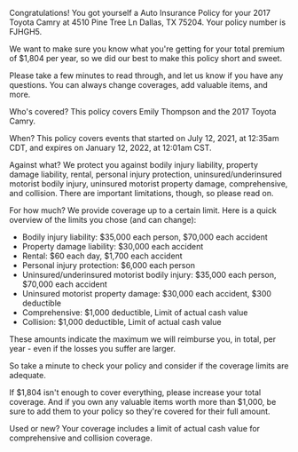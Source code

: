 Congratulations! You got yourself a Auto Insurance Policy for your 2017 Toyota Camry at 4510 Pine Tree Ln Dallas, TX 75204. Your policy number is FJHGH5.

We want to make sure you know what you're getting for your total premium of $1,804 per year, so we did our best to make this policy short and sweet.

Please take a few minutes to read through, and let us know if you have any questions. You can always change coverages, add valuable items, and more.

Who's covered?
This policy covers Emily Thompson and the 2017 Toyota Camry.

When?
This policy covers events that started on July 12, 2021, at 12:35am CDT, and expires on January 12, 2022, at 12:01am CST.

Against what?
We protect you against bodily injury liability, property damage liability, rental, personal injury protection, uninsured/underinsured motorist bodily injury, uninsured motorist property damage, comprehensive, and collision. There are important limitations, though, so please read on.

For how much?
We provide coverage up to a certain limit. Here is a quick overview of the limits you chose (and can change):

- Bodily injury liability: $35,000 each person, $70,000 each accident
- Property damage liability: $30,000 each accident
- Rental: $60 each day, $1,700 each accident
- Personal injury protection: $6,000 each person
- Uninsured/underinsured motorist bodily injury: $35,000 each person, $70,000 each accident
- Uninsured motorist property damage: $30,000 each accident, $300 deductible
- Comprehensive: $1,000 deductible, Limit of actual cash value
- Collision: $1,000 deductible, Limit of actual cash value

These amounts indicate the maximum we will reimburse you, in total, per year - even if the losses you suffer are larger.

So take a minute to check your policy and consider if the coverage limits are adequate.

If $1,804 isn't enough to cover everything, please increase your total coverage. And if you own any valuable items worth more than $1,000, be sure to add them to your policy so they're covered for their full amount.

Used or new?
Your coverage includes a limit of actual cash value for comprehensive and collision coverage.